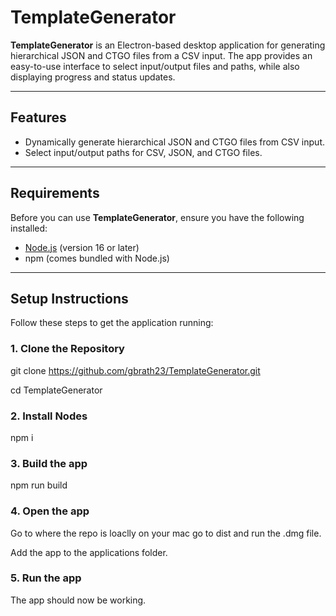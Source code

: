 # TemplateGenerator

**TemplateGenerator** is an Electron-based desktop application for generating hierarchical JSON and CTGO files from a CSV input. The app provides an easy-to-use interface to select input/output files and paths, while also displaying progress and status updates.

---

## Features

- Dynamically generate hierarchical JSON and CTGO files from CSV input.
- Select input/output paths for CSV, JSON, and CTGO files.

---

## Requirements

Before you can use **TemplateGenerator**, ensure you have the following installed:

- [Node.js](https://nodejs.org/) (version 16 or later)
- npm (comes bundled with Node.js)

---

## Setup Instructions

Follow these steps to get the application running:

### 1. Clone the Repository
git clone https://github.com/gbrath23/TemplateGenerator.git

cd TemplateGenerator

### 2. Install Nodes
npm i

### 3. Build the app
npm run build

### 4. Open the app 
Go to where the repo is loaclly on your mac go to dist and run the .dmg file.

Add the app to the applications folder.

### 5. Run the app
The app should now be working.

